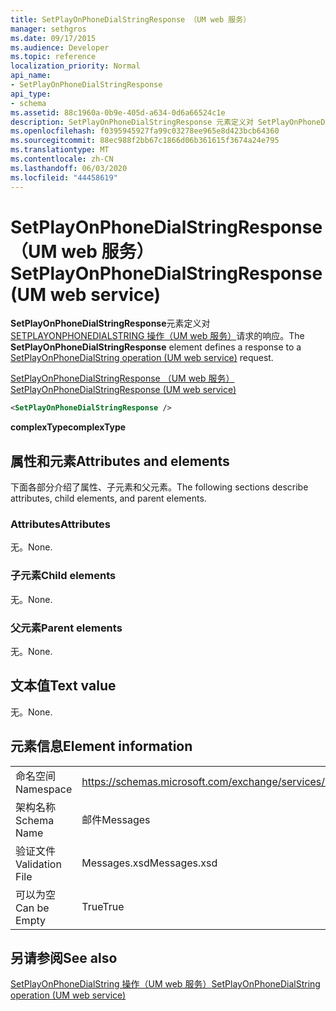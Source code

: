 ```yaml
---
title: SetPlayOnPhoneDialStringResponse （UM web 服务）
manager: sethgros
ms.date: 09/17/2015
ms.audience: Developer
ms.topic: reference
localization_priority: Normal
api_name:
- SetPlayOnPhoneDialStringResponse
api_type:
- schema
ms.assetid: 88c1960a-0b9e-405d-a634-0d6a66524c1e
description: SetPlayOnPhoneDialStringResponse 元素定义对 SetPlayOnPhoneDialString 操作（UM web 服务）请求的响应。
ms.openlocfilehash: f0395945927fa99c03278ee965e8d423bcb64360
ms.sourcegitcommit: 88ec988f2bb67c1866d06b361615f3674a24e795
ms.translationtype: MT
ms.contentlocale: zh-CN
ms.lasthandoff: 06/03/2020
ms.locfileid: "44458619"
---
```

# <a name="setplayonphonedialstringresponse-um-web-service"></a><span data-ttu-id="4296d-103">SetPlayOnPhoneDialStringResponse （UM web 服务）</span><span class="sxs-lookup"><span data-stu-id="4296d-103">SetPlayOnPhoneDialStringResponse (UM web service)</span></span>

<span data-ttu-id="4296d-104">**SetPlayOnPhoneDialStringResponse**元素定义对[SETPLAYONPHONEDIALSTRING 操作（UM web 服务）](setplayonphonedialstring-operation-um-web-service.md)请求的响应。</span><span class="sxs-lookup"><span data-stu-id="4296d-104">The **SetPlayOnPhoneDialStringResponse** element defines a response to a [SetPlayOnPhoneDialString operation (UM web service)](setplayonphonedialstring-operation-um-web-service.md) request.</span></span> 
  
[<span data-ttu-id="4296d-105">SetPlayOnPhoneDialStringResponse （UM web 服务）</span><span class="sxs-lookup"><span data-stu-id="4296d-105">SetPlayOnPhoneDialStringResponse (UM web service)</span></span>](setplayonphonedialstringresponse-um-web-service.md)
  
```xml
<SetPlayOnPhoneDialStringResponse />
```

 <span data-ttu-id="4296d-106">**complexType**</span><span class="sxs-lookup"><span data-stu-id="4296d-106">**complexType**</span></span>
## <a name="attributes-and-elements"></a><span data-ttu-id="4296d-107">属性和元素</span><span class="sxs-lookup"><span data-stu-id="4296d-107">Attributes and elements</span></span>

<span data-ttu-id="4296d-108">下面各部分介绍了属性、子元素和父元素。</span><span class="sxs-lookup"><span data-stu-id="4296d-108">The following sections describe attributes, child elements, and parent elements.</span></span>
  
### <a name="attributes"></a><span data-ttu-id="4296d-109">Attributes</span><span class="sxs-lookup"><span data-stu-id="4296d-109">Attributes</span></span>

<span data-ttu-id="4296d-110">无。</span><span class="sxs-lookup"><span data-stu-id="4296d-110">None.</span></span>
  
### <a name="child-elements"></a><span data-ttu-id="4296d-111">子元素</span><span class="sxs-lookup"><span data-stu-id="4296d-111">Child elements</span></span>

<span data-ttu-id="4296d-112">无。</span><span class="sxs-lookup"><span data-stu-id="4296d-112">None.</span></span>
  
### <a name="parent-elements"></a><span data-ttu-id="4296d-113">父元素</span><span class="sxs-lookup"><span data-stu-id="4296d-113">Parent elements</span></span>

<span data-ttu-id="4296d-114">无。</span><span class="sxs-lookup"><span data-stu-id="4296d-114">None.</span></span>
  
## <a name="text-value"></a><span data-ttu-id="4296d-115">文本值</span><span class="sxs-lookup"><span data-stu-id="4296d-115">Text value</span></span>

<span data-ttu-id="4296d-116">无。</span><span class="sxs-lookup"><span data-stu-id="4296d-116">None.</span></span>
  
## <a name="element-information"></a><span data-ttu-id="4296d-117">元素信息</span><span class="sxs-lookup"><span data-stu-id="4296d-117">Element information</span></span>

|||
|:-----|:-----|
|<span data-ttu-id="4296d-118">命名空间</span><span class="sxs-lookup"><span data-stu-id="4296d-118">Namespace</span></span>  <br/> |https://schemas.microsoft.com/exchange/services/2006/messages  <br/> |
|<span data-ttu-id="4296d-119">架构名称</span><span class="sxs-lookup"><span data-stu-id="4296d-119">Schema Name</span></span>  <br/> |<span data-ttu-id="4296d-120">邮件</span><span class="sxs-lookup"><span data-stu-id="4296d-120">Messages</span></span>  <br/> |
|<span data-ttu-id="4296d-121">验证文件</span><span class="sxs-lookup"><span data-stu-id="4296d-121">Validation File</span></span>  <br/> |<span data-ttu-id="4296d-122">Messages.xsd</span><span class="sxs-lookup"><span data-stu-id="4296d-122">Messages.xsd</span></span>  <br/> |
|<span data-ttu-id="4296d-123">可以为空</span><span class="sxs-lookup"><span data-stu-id="4296d-123">Can be Empty</span></span>  <br/> |<span data-ttu-id="4296d-124">True</span><span class="sxs-lookup"><span data-stu-id="4296d-124">True</span></span>  <br/> |
   
## <a name="see-also"></a><span data-ttu-id="4296d-125">另请参阅</span><span class="sxs-lookup"><span data-stu-id="4296d-125">See also</span></span>



[<span data-ttu-id="4296d-126">SetPlayOnPhoneDialString 操作（UM web 服务）</span><span class="sxs-lookup"><span data-stu-id="4296d-126">SetPlayOnPhoneDialString operation (UM web service)</span></span>](setplayonphonedialstring-operation-um-web-service.md)

